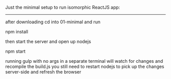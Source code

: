 Just the minimal setup to run isomorphic ReactJS app:

---------------

after downloading cd into 01-minimal and run

npm install

then start the server and open up nodejs

npm start

running gulp with no args in a separate terminal will watch for changes and recompile the build.js
you still need to restart nodejs to pick up the changes server-side and refresh the browser